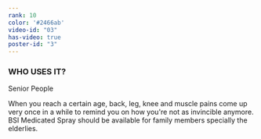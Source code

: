 ```yaml
---
rank: 10
color: '#2466ab'
video-id: "03"
has-video: true
poster-id: "3"
---
```


<h3>WHO USES IT?</h3>
<span>Senior People</span>
<p>When you reach a certain age, back, leg, knee and muscle pains come up very once in a while to remind you on how you're not as invincible anymore. BSI Medicated Spray should be available for family members specially the elderlies.</p>